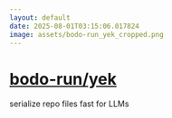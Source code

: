 ```yaml
---
layout: default
date: 2025-08-01T03:15:06.017824
image: assets/bodo-run_yek_cropped.png
---
```


# [bodo-run/yek](https://github.com/bodo-run/yek)

serialize repo files fast for LLMs
